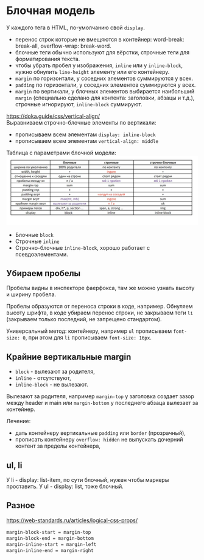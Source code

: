 # Блочная модель
У каждого тега в HTML, по-умолчанию свой `display`.
- перенос строк которые не вмещяются в контейнер: word-break: break-all, overflow-wrap: break-word.
- блочные теги обычно используют для вёрстки, строчные теги для форматирования текста.
- чтобы убрать пробел у изображения, `inline` или у `inline-block`, нужно обнулить `line-height` элементу или его контейнеру.
- `margin` по горизонтали, у соседних элементов суммируются у всех.
- `padding` по горизонтали, у соседних элементов суммируются у всех.
- `margin` по вертикали, у блочных элементов выбирается наибольший `margin` (специально сделано для контента: заголовки, абзацы и т.д.), строчные игнорируют, `inline-block` суммируют.

https://doka.guide/css/vertical-align/  
Выравниваем строчно-блочные элементы по вертикали:
- прописываем всем элементам `display: inline-block`
- прописываем всем элементам `vertical-align: middle`

Таблица с параметрами блочной модели:
![Таблица с параметрами блочной модели](img/box-model.png "Таблица с параметрами блочной модели!")

- Блочные `block`
- Строчные `inline`
- Строчно-блочные `inline-block`, хорошо работает с псевдоэлементами.

## Убираем пробелы
Пробелы видны в инспекторе фаерфокса, там же можно узнать высоту и ширину пробела.

Пробелы образуются от переноса строки в коде, например.
Обнуляем высоту шрифта, в коде убираем перенос строки, не закрываем теги `li` (закрываем только последний, не запрещено стандартом). 

Универсальный метод: контейнеру, например `ul` прописываем `font-size: 0`, при этом для `li` прописываем `font-size: 16px`.

## Крайние вертикальные margin
- `block` - вылезают за родителя,
- `inline` - отсутствуют,
- `inline-block` - не вылезают.

Вылезают за родителя, например `margin-top` у заголовка создает зазор между header и main или `margin-bottom` у последнего абзаца вылезает за контейнер.

Лечение:
- дать контейнеру вертикальные `padding` или `border` (прозрачный),
- прописать контейнеру `overflow: hidden` не выпускать дочерний контент за пределы контейнера,

## ul, li
У li - display: list-item, по сути блочный, нужен чтобы маркеры проставить. У ul - display: list, тоже блочный.

## Разное
https://web-standards.ru/articles/logical-css-props/

    margin-block-start = margin-top
    margin-block-end = margin-bottom
    margin-inline-start = margin-left
    margin-inline-end = margin-right
